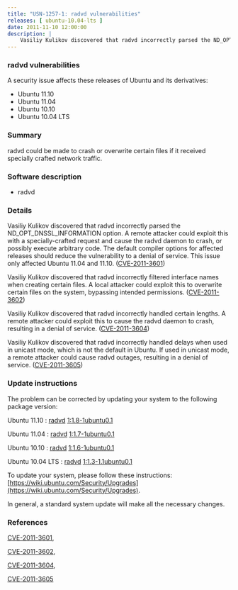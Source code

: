 ```yaml
---
title: "USN-1257-1: radvd vulnerabilities"
releases: [ ubuntu-10.04-lts ]
date: 2011-11-10 12:00:00
description: |
    Vasiliy Kulikov discovered that radvd incorrectly parsed the ND_OPT_DNSSL_INFORMATION option. A remote attacker could exploit this with a specially-crafted request and cause the radvd daemon to crash, or possibly execute arbitrary code. The default compiler options for affected releases should reduce the vulnerability to a denial of service. This issue only affected Ubuntu 11.04 and 11.10. ([CVE-2011-3601](http://people.ubuntu.com/~ubuntu-security/cve/CVE-2011-3601))
--- 
```

 
### radvd vulnerabilities

A security issue affects these releases of Ubuntu and its derivatives:

* Ubuntu 11.10
* Ubuntu 11.04
* Ubuntu 10.10
* Ubuntu 10.04 LTS

### Summary

radvd could be made to crash or overwrite certain files if it received specially crafted network traffic.

### Software description

* radvd 

### Details

Vasiliy Kulikov discovered that radvd incorrectly parsed the ND_OPT_DNSSL_INFORMATION option. A remote attacker could exploit this with a specially-crafted request and cause the radvd daemon to crash, or possibly execute arbitrary code. The default compiler options for affected releases should reduce the vulnerability to a denial of service. This issue only affected Ubuntu 11.04 and 11.10. ([CVE-2011-3601](http://people.ubuntu.com/~ubuntu-security/cve/CVE-2011-3601))

Vasiliy Kulikov discovered that radvd incorrectly filtered interface names when creating certain files. A local attacker could exploit this to overwrite certain files on the system, bypassing intended permissions. ([CVE-2011-3602](http://people.ubuntu.com/~ubuntu-security/cve/CVE-2011-3602))

Vasiliy Kulikov discovered that radvd incorrectly handled certain lengths. A remote attacker could exploit this to cause the radvd daemon to crash, resulting in a denial of service. ([CVE-2011-3604](http://people.ubuntu.com/~ubuntu-security/cve/CVE-2011-3604))

Vasiliy Kulikov discovered that radvd incorrectly handled delays when used in unicast mode, which is not the default in Ubuntu. If used in unicast mode, a remote attacker could cause radvd outages, resulting in a denial of service. ([CVE-2011-3605](http://people.ubuntu.com/~ubuntu-security/cve/CVE-2011-3605)) 

### Update instructions

The problem can be corrected by updating your system to the following package version:

Ubuntu 11.10
 : [radvd](https://launchpad.net/ubuntu/+source/radvd) <span> [1:1.8-1ubuntu0.1](https://launchpad.net/ubuntu/+source/radvd/1:1.8-1ubuntu0.1) </span> 

Ubuntu 11.04
 : [radvd](https://launchpad.net/ubuntu/+source/radvd) <span> [1:1.7-1ubuntu0.1](https://launchpad.net/ubuntu/+source/radvd/1:1.7-1ubuntu0.1) </span> 

Ubuntu 10.10
 : [radvd](https://launchpad.net/ubuntu/+source/radvd) <span> [1:1.6-1ubuntu0.1](https://launchpad.net/ubuntu/+source/radvd/1:1.6-1ubuntu0.1) </span> 

Ubuntu 10.04 LTS
 : [radvd](https://launchpad.net/ubuntu/+source/radvd) <span> [1:1.3-1.1ubuntu0.1](https://launchpad.net/ubuntu/+source/radvd/1:1.3-1.1ubuntu0.1) </span> 

To update your system, please follow these instructions: [https://wiki.ubuntu.com/Security/Upgrades](https://wiki.ubuntu.com/Security/Upgrades).

In general, a standard system update will make all the necessary changes. 

### References

 [CVE-2011-3601](http://people.ubuntu.com/~ubuntu-security/cve/CVE-2011-3601), 

 [CVE-2011-3602](http://people.ubuntu.com/~ubuntu-security/cve/CVE-2011-3602), 

 [CVE-2011-3604](http://people.ubuntu.com/~ubuntu-security/cve/CVE-2011-3604), 

 [CVE-2011-3605](http://people.ubuntu.com/~ubuntu-security/cve/CVE-2011-3605)
 
